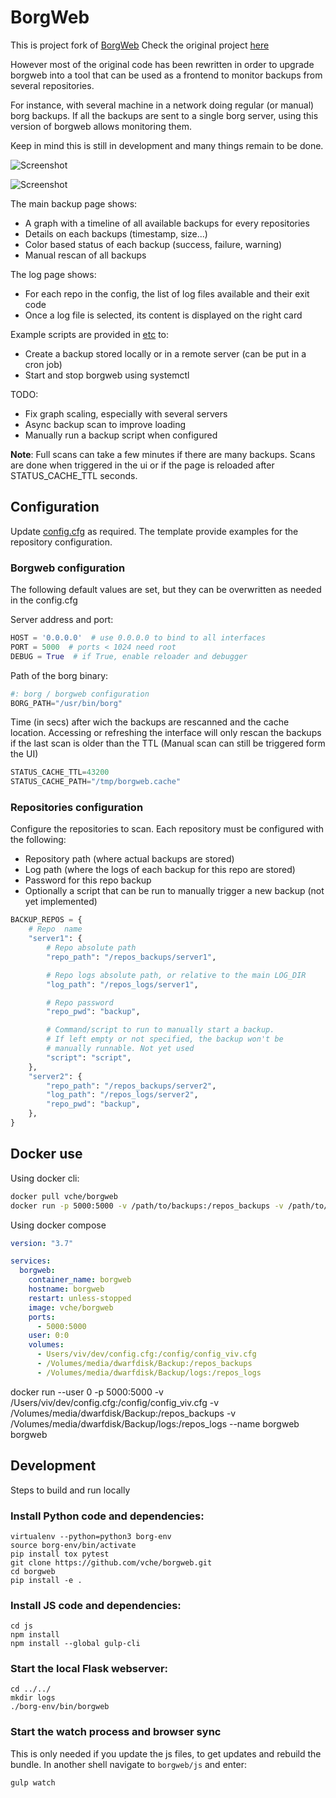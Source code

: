 # BorgWeb

This is project fork of [BorgWeb](https://borgweb.readthedocs.io)
Check the original project [here](https://github.com/borgbackup/borgweb)

However most of the original code has been rewritten in order to upgrade borgweb into a tool that can be used as a frontend to monitor backups from several repositories.

For instance, with several machine in a network doing regular (or manual) borg backups.
If all the backups are sent to a single borg server, using this version of borgweb allows monitoring them.

Keep in mind this is still in development and many things remain to be done.

![Screenshot](https://github.com/vche/borgweb/blob/master/etc/borgweb-vche.png)

![Screenshot](https://github.com/vche/borgweb/blob/master/etc/borgweb-logs-vche.png)

The main backup page shows:
* A graph with a timeline of all available backups for every repositories
* Details on each backups (timestamp, size...)
* Color based status of each backup (success, failure, warning)
* Manual rescan of all backups

The log page shows:
* For each repo in the config, the list of log files available and their exit code
* Once a log file is selected, its content is displayed on the right card

Example scripts are provided in [etc](https://github.com/vche/borgweb/tree/master/etc) to:
* Create a backup stored locally or in a remote server (can be put in a cron job)
* Start and stop borgweb using systemctl


TODO:
* Fix graph scaling, especially with several servers
* Async backup scan to improve loading
* Manually run a backup script when configured

**Note**: Full scans can take a few minutes if there are many backups. Scans are done when triggered in the ui or if the page is reloaded after STATUS_CACHE_TTL seconds.

## Configuration

Update [config.cfg](https://github.com/vche/borgweb/blob/master/borgweb/config.cfg) as required.
The template provide examples for the repository configuration.

### Borgweb configuration
The following default values are set, but they can be overwritten as needed in the config.cfg

Server address and port:
```python
HOST = '0.0.0.0'  # use 0.0.0.0 to bind to all interfaces
PORT = 5000  # ports < 1024 need root
DEBUG = True  # if True, enable reloader and debugger
```

Path of the borg binary:
```python
#: borg / borgweb configuration
BORG_PATH="/usr/bin/borg"
```

Time (in secs) after wich the backups are rescanned and the cache location.
Accessing or refreshing the interface will only rescan the backups if the last scan is older than the TTL (Manual scan can still be triggered form the UI)
```python
STATUS_CACHE_TTL=43200
STATUS_CACHE_PATH="/tmp/borgweb.cache"
```

### Repositories configuration
Configure the repositories to scan.
Each repository must be configured with the following:
* Repository path (where actual backups are stored)
* Log path (where the logs of each backup for this repo are stored)
* Password for this repo backup
* Optionally a script that can be run to manually trigger a new backup (not yet implemented)

```python
BACKUP_REPOS = {
    # Repo  name
    "server1": {
        # Repo absolute path
        "repo_path": "/repos_backups/server1",

        # Repo logs absolute path, or relative to the main LOG_DIR
        "log_path": "/repos_logs/server1",

        # Repo password
        "repo_pwd": "backup",

        # Command/script to run to manually start a backup.
        # If left empty or not specified, the backup won't be
        # manually runnable. Not yet used
        "script": "script",
    },
    "server2": {
        "repo_path": "/repos_backups/server2",
        "log_path": "/repos_logs/server2",
        "repo_pwd": "backup",
    },
}
```

## Docker use

Using docker cli:
```bash
docker pull vche/borgweb
docker run -p 5000:5000 -v /path/to/backups:/repos_backups -v /path/to/logs:/repos_logs -d -n borgweb vche/borgweb
```

Using docker compose
```yaml
version: "3.7"

services:
  borgweb:
    container_name: borgweb
    hostname: borgweb
    restart: unless-stopped
    image: vche/borgweb
    ports:
      - 5000:5000
    user: 0:0
    volumes:
      - Users/viv/dev/config.cfg:/config/config_viv.cfg
      - /Volumes/media/dwarfdisk/Backup:/repos_backups
      - /Volumes/media/dwarfdisk/Backup/logs:/repos_logs
```

docker run --user 0 -p 5000:5000 -v /Users/viv/dev/config.cfg:/config/config_viv.cfg -v /Volumes/media/dwarfdisk/Backup:/repos_backups -v /Volumes/media/dwarfdisk/Backup/logs:/repos_logs --name borgweb borgweb

## Development

Steps to build and run locally

### Install Python code and dependencies:
```
virtualenv --python=python3 borg-env
source borg-env/bin/activate
pip install tox pytest
git clone https://github.com/vche/borgweb.git
cd borgweb
pip install -e .
```

### Install JS code and dependencies:
```
cd js
npm install
npm install --global gulp-cli
```

### Start the local Flask webserver:
```
cd ../../
mkdir logs
./borg-env/bin/borgweb
```

### Start the watch process and browser sync
This is only needed if you update the js files, to get updates and rebuild the bundle.
In another shell navigate to `borgweb/js` and enter:
```
gulp watch
```
